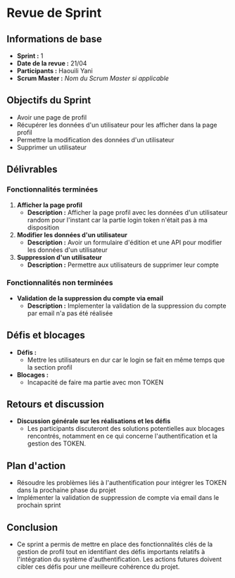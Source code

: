 # Revue de Sprint

## Informations de base

- **Sprint :** 1
- **Date de la revue :** 21/04
- **Participants :** Haouili Yani
- **Scrum Master :** *Nom du Scrum Master si applicable*

## Objectifs du Sprint

- Avoir une page de profil
- Récupérer les données d'un utilisateur pour les afficher dans la page profil
- Permettre la modification des données d'un utilisateur
- Supprimer un utilisateur

## Délivrables

### Fonctionnalités terminées

1. **Afficher la page profil**
   - **Description :** Afficher la page profil avec les données d'un utilisateur random pour l'instant car la partie login token n'était pas à ma disposition
2. **Modifier les données d'un utilisateur**
   - **Description :** Avoir un formulaire d'édition et une API pour modifier les données d'un utilisateur
3. **Suppression d'un utilisateur**
   - **Description :** Permettre aux utilisateurs de supprimer leur compte

### Fonctionnalités non terminées

- **Validation de la suppression du compte via email**
  - **Description :** Implementer la validation de la suppression du compte par email n'a pas été réalisée

## Défis et blocages

- **Défis :**
  - Mettre les utilisateurs en dur car le login se fait en même temps que la section profil
- **Blocages :**
  - Incapacité de faire ma partie avec mon TOKEN

## Retours et discussion

- **Discussion générale sur les réalisations et les défis**
  - Les participants discuteront des solutions potentielles aux blocages rencontrés, notamment en ce qui concerne l'authentification et la gestion des TOKEN.

## Plan d'action

- Résoudre les problèmes liés à l'authentification pour intégrer les TOKEN dans la prochaine phase du projet
- Implémenter la validation de suppression de compte via email dans le prochain sprint

## Conclusion

- Ce sprint a permis de mettre en place des fonctionnalités clés de la gestion de profil tout en identifiant des défis importants relatifs à l'intégration du système d'authentification. Les actions futures doivent cibler ces défis pour une meilleure cohérence du projet.

